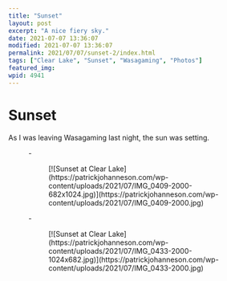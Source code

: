 ```yaml
---
title: "Sunset"
layout: post
excerpt: "A nice fiery sky."
date: 2021-07-07 13:36:07
modified: 2021-07-07 13:36:07
permalink: 2021/07/07/sunset-2/index.html
tags: ["Clear Lake", "Sunset", "Wasagaming", "Photos"]
featured_img: 
wpid: 4941
---
```


# Sunset

As I was leaving Wasagaming last night, the sun was setting.

<figure class="is-layout-flex wp-block-gallery-158 wp-block-gallery columns-2 is-cropped">- <figure>[![Sunset at Clear Lake](https://patrickjohanneson.com/wp-content/uploads/2021/07/IMG_0409-2000-682x1024.jpg)](https://patrickjohanneson.com/wp-content/uploads/2021/07/IMG_0409-2000.jpg)</figure>
- <figure>[![Sunset at Clear Lake](https://patrickjohanneson.com/wp-content/uploads/2021/07/IMG_0433-2000-1024x682.jpg)](https://patrickjohanneson.com/wp-content/uploads/2021/07/IMG_0433-2000.jpg)</figure>

</figure>